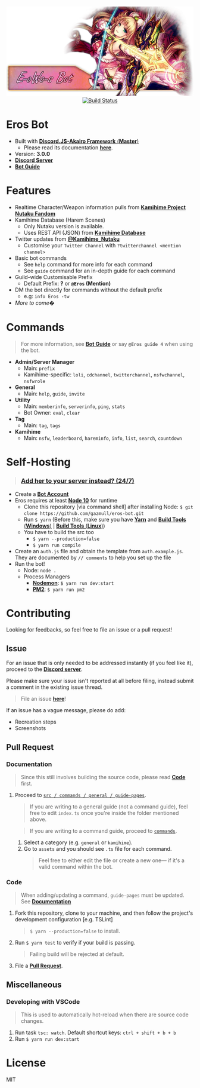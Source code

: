 <div align="center">
  <br />
    <a href="http://addbot.thegzm.space"><img src="エロース.webp" width="940px" alt="eros banner" /></a>
  <br />
    <a href="https://travis-ci.org/gazmull/eros-bot"><img src="https://travis-ci.org/gazmull/eros-bot.svg?branch=master" alt="Build Status" /></a>
</div>

# Eros Bot
- Built with [**Discord.JS-Akairo Framework** (**Master**)](https://github.com/1computer1/discord-akairo)
  - Please read its documentation [**here**](https://1computer1.github.io/discord-akairo/master).
- Version: **3.0.0**
- [**Discord Server**](http://thegzm.space)
- [**Bot Guide**](https://docs.thegzm.space/eros-bot)

# Features
- Realtime Character/Weapon information pulls from [**Kamihime Project Nutaku Fandom**](https://kamihime-project.fandom.com)
- Kamihime Database (Harem Scenes)
  - Only Nutaku version is available.
  - Uses REST API (JSON) from [**Kamihime Database**](https://github.com/gazmull/kamihime-database)
- Twitter updates from [**@Kamihime_Nutaku**](https://twitter.com/kamihime_nutaku)
  - Customise your `Twitter Channel` with `?twitterchannel <mention channel>`
- Basic bot commands
  - See `help` command for more info for each command
  - See `guide` command for an in-depth guide for each command
- Guild-wide Customisable Prefix
  - Default Prefix: **?** or **`@Eros` (Mention)**
- DM the bot directly for commands without the default prefix
  - e.g: `info Eros -tw`
- *More to come�*

# Commands
> For more information, see [**Bot Guide**](https://docs.thegzm.space/eros-bot) or say **`@Eros guide 4`** when using the bot.
- **Admin/Server Manager**
  - Main: `prefix`
  - Kamihime-specific: `loli`, `cdchannel`, `twitterchannel`, `nsfwchannel`, `nsfwrole`
- **General**
  - Main: `help`, `guide`, `invite`
- **Utility**
  - Main: `memberinfo`, `serverinfo`, `ping`, `stats`
  - Bot Owner: `eval`, `clear`
- **Tag**
  - Main: `tag`, `tags`
- **Kamihime**
  - Main: `nsfw`, `leaderboard`, `hareminfo`, `info`, `list`, `search`, `countdown`

# Self-Hosting
> ### [**Add her to your server instead? (24/7)**](http://addbot.thegzm.space)
- Create a [**Bot Account**](https://github.com/reactiflux/discord-irc/wiki/Creating-a-discord-bot-&-getting-a-token)
- Eros requires at least [**Node 10**](https://nodejs.org) for runtime
  - Clone this repository [via command shell] after installing Node: `$ git clone https://github.com/gazmull/eros-bot.git`
  - Run `$ yarn` (Before this, make sure you have [**Yarn**](https://yarnpkg.com/en/docs/getting-started) and [**Build Tools** (**Windows**)](https://github.com/felixrieseberg/windows-build-tools) | [**Build Tools** (**Linux**)](https://superuser.com/questions/352000/whats-a-good-way-to-install-build-essentials-all-common-useful-commands-on))
  - You have to build the src too
    - `$ yarn --production=false`
    - `$ yarn run compile`
- Create an `auth.js` file and obtain the template from `auth.example.js`. They are documented by `// comments` to help you set up the file
- Run the bot!
  - Node: `node .`
  - Process Managers
    - [**Nodemon**](https://github.com/remy/nodemon): `$ yarn run dev:start`
    - [**PM2**](https://github.com/Unitech/pm2): `$ yarn run pm2`

# Contributing
Looking for feedbacks, so feel free to file an issue or a pull request!

## Issue
For an issue that is only needed to be addressed instantly (if you feel like it), proceed to the [**Discord server**](http://thegzm.space).

Please make sure your issue isn't reported at all before filing, instead submit a comment in the existing issue thread.
> File an issue [**here**](https://github.com/gazmull/eros-bot/issues)!

If an issue has a vague message, please do add:
  - Recreation steps
  - Screenshots

## Pull Request

### Documentation
> Since this still involves building the source code, please read [**Code**](#Code) first.

1. Proceed to [`src / commands / general / guide-pages`](/src/commands/general/guide-pages).
    > If you are writing to a general guide (not a command guide), feel free to edit `index.ts` once you're inside the folder mentioned above.

    > If you are writing to a command guide, proceed to [`commands`](/src/commands/general/guide-pages/commands).
    1. Select a category (e.g. `general` or `kamihime`).
    2. Go to `assets` and you should see `.ts` file for each command.
        > Feel free to either edit the file or create a new one— if it's a valid command within the bot.
### Code
> When adding/updating a command, `guide-pages` must be updated. See [**Documentation**](#Documentation)

1. Fork this repository, clone to your machine, and then follow the project's development configuration [e.g. TSLint]
    > `$ yarn --production=false` to install.
2. Run `$ yarn test` to verify if your build is passing.
    > Failing build will be rejected at default.
3. File a [**Pull Request**](https://github.com/gazmull/eros-bot/compare).

## Miscellaneous

### Developing with VSCode
> This is used to automatically hot-reload when there are source code changes.
  1. Run task `tsc: watch`. Default shortcut keys: `ctrl + shift + b + b`
  2. Run `$ yarn run dev:start`

# License
  MIT
